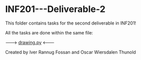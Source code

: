 # INF201---Deliverable-2

This folder contains tasks for the second deliverable in INF201!

All the tasks are done within the same file:

---> [drawing.py](Deliverable2/drawing.py) <---


Created by Iver Rannug Fossan and Oscar Wiersdalen Thunold
